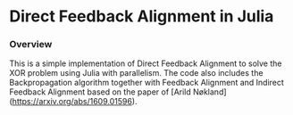 Direct Feedback Alignment in Julia 
==================================

### Overview

This is a simple implementation of Direct Feedback Alignment to solve the XOR problem using Julia with parallelism. The code also includes the Backpropagation algorithm together with Feedback Alignment and Indirect Feedback Alignment based on the paper of [Arild Nøkland] (https://arxiv.org/abs/1609.01596).
